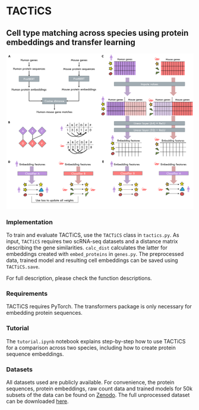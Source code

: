 # TACTiCS

## Cell type matching across species using protein embeddings and transfer learning

<img width="600px" src="overview.png">

### Implementation
To train and evaluate TACTiCS, use the `TACTiCS` class in `tactics.py`. As input, `TACTiCS` requires two scRNA-seq datasets and a distance matrix describing the gene similarities. `calc_dist` calculates the latter for embeddings created with `embed_proteins` in `genes.py`. The preprocessed data, trained model and resulting cell embeddings can be saved using `TACTiCS.save`.

For full description, please check the function descriptions.

### Requirements
TACTiCS requires PyTorch. The transformers package is only necessary for embedding protein sequences. 

### Tutorial
The `tutorial.ipynb` notebook explains step-by-step how to use TACTiCS for a comparison across two species, including how to create protein sequence embeddings. 

### Datasets
All datasets used are publicly available. For convenience, the protein sequences, protein embeddings, raw count data and trained models for 50k subsets of the data can be found on [Zenodo](https://doi.org/10.5281/zenodo.7582460). The full unprocessed dataset can be downloaded [here](https://doi.org/10.5281/zenodo.6786357).